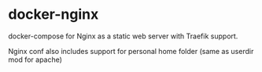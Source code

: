 # docker-nginx

docker-compose for Nginx as a static web server with Traefik support.

Nginx conf also includes support for personal home folder (same as userdir mod for apache)
